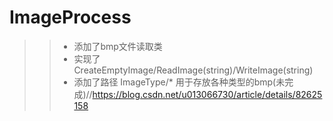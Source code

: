 # ImageProcess
>>- 添加了bmp文件读取类
>>- 实现了CreateEmptyImage/ReadImage(string)/WriteImage(string)
>>- 添加了路径 ImageType/* 用于存放各种类型的bmp(未完成)//https://blog.csdn.net/u013066730/article/details/82625158